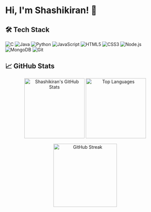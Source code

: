 # Hi, I'm Shashikiran! 👋

## 🛠️ Tech Stack

![C](https://img.shields.io/badge/-C-A8B9CC?logo=c&logoColor=white&style=flat)
![Java](https://img.shields.io/badge/-Java-007396?logo=java&logoColor=white&style=flat)
![Python](https://img.shields.io/badge/-Python-3776AB?logo=python&logoColor=white&style=flat)
![JavaScript](https://img.shields.io/badge/-JavaScript-F7DF1E?logo=javascript&logoColor=black&style=flat)
![HTML5](https://img.shields.io/badge/-HTML5-E34F26?logo=html5&logoColor=white&style=flat)
![CSS3](https://img.shields.io/badge/-CSS3-1572B6?logo=css3&logoColor=white&style=flat)
![Node.js](https://img.shields.io/badge/-Node.js-339933?logo=node.js&logoColor=white&style=flat)
![MongoDB](https://img.shields.io/badge/-MongoDB-47A248?logo=mongodb&logoColor=white&style=flat)
![Git](https://img.shields.io/badge/-Git-F05032?logo=git&logoColor=white&style=flat)


## 📈 GitHub Stats
<p align="center">
  <img src="https://github-readme-stats.vercel.app/api?username=Shashikiran62&show_icons=true&theme=radical" alt="Shashikiran's GitHub Stats" height="190" />
    <img src="https://github-readme-stats.vercel.app/api/top-langs/?username=Shashikiran62&layout=compact&theme=radical" alt="Top Languages" height="190" />
</p>

<p align="center">
  <img src="https://github-readme-streak-stats.herokuapp.com/?user=Shashikiran62&theme=radical" alt="GitHub Streak" height="200" />
 
</p>





